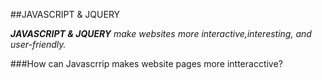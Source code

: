 ##JAVASCRIPT & JQUERY

***JAVASCRIPT & JQUERY*** *make websites more interactive,interesting, and user-friendly.*

###How can Javascrrip makes website pages more intteracctive?

        

